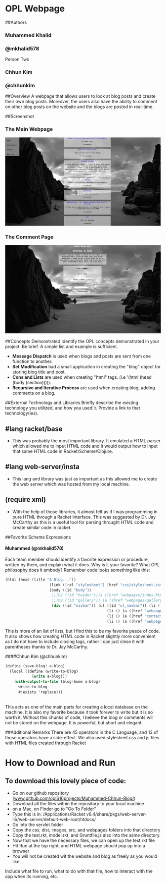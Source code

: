 # OPL Webpage

##Authors
### Muhammed Khalid
### @mkhalid578

Person Two
### Chhun Kim 
### @chhunkim

##Overview
A webpage that allows users to look at blog posts and create their own blog posts. Moreover, the users also 
have the ability to comment on other blog posts on the website and the blogs are posted in real-time.

##Screenshot
### The Main Webpage 
![screenshot showing the main page](screenshot1.png)
### The Comment Page 
![screenshot showing the comment page](screenshot3.png)

##Concepts Demonstrated
Identify the OPL concepts demonstrated in your project. Be brief. A simple list and example is sufficient. 
* **Message Dispatch** is used when blogs and posts are sent from one function to another. 
* **Set Modification** had a small application in creating the "blog" object for storing blog title and post.
* **Cons and Lists** are used when creating "html" tags. (i.e '(html (head (body (section))))). 
* **Recursive and Iterative Process** are used when creating blog, adding comments on a blog. 

##External Technology and Libraries
Briefly describe the existing technology you utilized, and how you used it. Provide a link to that technology(ies).
## #lang racket/base
* This was probably the most important library. It emulated a HTML parser which allowed me to input HTML code and it would 
output how to input that same HTML code in Racket/Scheme/Clojure.

## #lang web-server/insta
* This lang and library was just as important as this allowed me to create the web server which was hosted from my local machine. 

## (require xml)
* With the help of those libraries, it almost felt as if I was programming in pure HTML through a Racket Interface. This was suggested by Dr. Jay McCarthy as this is a useful tool for parsing throught HTML code and create similar code in racket. 


##Favorite Scheme Expressions
#### Muhammed (@mkhalid578)
Each team member should identify a favorite expression or procedure, written by them, and explain what it does. Why is it your favorite? What OPL philosophy does it embody?
Remember code looks something like this:
```scheme
(html (head (title "A Blog..."))
                    (link ([rel "stylesheet"] [href "css/stylesheet.css"] [type "text/css"]))
                    (body ((id "body"))
                     ;;(h2 ((id "header"))(a ((href "webpages/index.html")) "My Blog"))
                     ;;(h2 ((id "gallery")) (a ((href "webpages/gallery.html")) "Our Gallery"))
                     (div ((id "navbar")) (ul ((id "ul_navbar")) (li () (a ((href "standalone.rkt")) "Home"))
                                              (li () (a ((href "webpages/gallery.html")) "OPL Gallery"))
                                              (li () (a ((href "contact.html")) "Contact"))
                                              (li () (a ((href "webpages/about.html")) "About Us"))))
```
This is more of an list of lists, but I find this to be my favorite peace of code. It also shows how creating HTML 
code in Racket slightly more convenient as I do not have to include closing tags, rather I can just close it with parentheses thanks to Dr. Jay McCarthy. 

####Chhun Kim (@chhunkim)
```scheme
(define (save-blog! a-blog)
  (local [(define (write-to-blog)
            (write a-blog))]
    (with-output-to-file (blog-home a-blog)
      write-to-blog
      #:exists 'replace)))
 
```
This acts as one of the main parts for creating a local database on the machine. It is also my 
favorite because it took forever to write but it is so worth it. Without this chunks of code, I believe
the blog or comments will not be stored on the webpage. It is powerful, but short and elegant.

##Additional Remarks
There are 45 operators in the C Language, and 13 of those operators have a side-effect. 
We also used stylesheet.css and js files with HTML files created through Racket


# How to Download and Run
## To download this lovely piece of code: 
* Go on our github repository (www.github.com/oplS16projects/Muhammed-Chhun-Blog/)
* Download all the files within the repository to your local machine
* on a Mac, on Finder go to "Go To Folder"
* Type this is in: /Applications/Racket v6.4/share/pkgs/web-server-lib/web-server/default-web-root/htdocs/
* Go into the servlet folder
* Copy the css, dist, images, src, and webpages folders into that directory
* Copy the test.rkt, model.rkt, and Gruntfile.js also into the same directory. 
* Now that we have the necessary files, we can open up the test.rkt file 
* Hit Run at the top right, and HTML webpage should pop up into a browser 
* You will not be created wit the website and blog as freely as you would like. 


Include what file to run, what to do with that file, how to interact with the app when its running, etc. 
